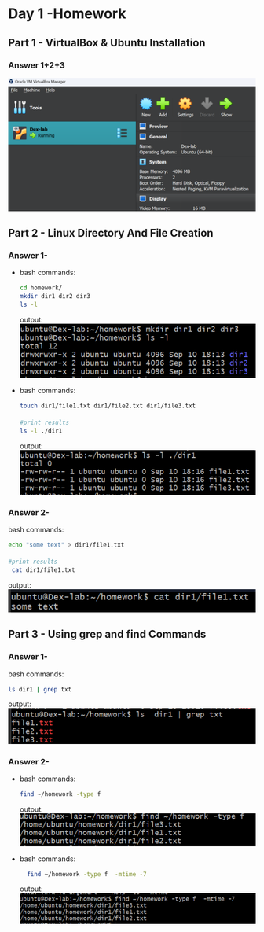 # Day 1 -Homework

## Part 1 - VirtualBox & Ubuntu Installation

### Answer 1+2+3

![alt text](image.png)

## Part 2 - Linux Directory And File Creation

### Answer 1-

- bash commands:

  ```bash
  cd homework/
  mkdir dir1 dir2 dir3
  ls -l
  ```

  output:
  ![alt text](image-1.png)

- bash commands:

  ```bash
  touch dir1/file1.txt dir1/file2.txt dir1/file3.txt

  #print results
  ls -l ./dir1
  ```

  output:
  ![alt text](image-2.png)

### Answer 2-

bash commands:

```bash
echo "some text" > dir1/file1.txt

#print results
 cat dir1/file1.txt
```

output:
![alt text](image-3.png)

## Part 3 - Using grep and find Commands

### Answer 1-

bash commands:

```bash
ls dir1 | grep txt
```

output:
![alt text](image-5.png)

### Answer 2-

- bash commands:

  ```bash
  find ~/homework -type f
  ```

  output:
  ![alt text](image-4.png)

- bash commands:

  ```bash
    find ~/homework -type f  -mtime -7
  ```

  output:
  ![alt text](image-6.png)
